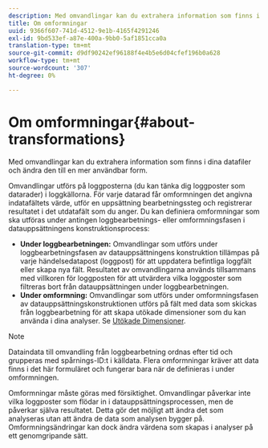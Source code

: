 ```yaml
---
description: Med omvandlingar kan du extrahera information som finns i dina datafiler och ändra den till en mer användbar form.
title: Om omformningar
uuid: 9366f607-741d-4512-9e1b-4165f4291246
exl-id: 9bd533ef-a87e-400a-9bb0-5af1851cca0a
translation-type: tm+mt
source-git-commit: d9df90242ef96188f4e4b5e6d04cfef196b0a628
workflow-type: tm+mt
source-wordcount: '307'
ht-degree: 0%

---
```


# Om omformningar{#about-transformations}

Med omvandlingar kan du extrahera information som finns i dina datafiler och ändra den till en mer användbar form.

Omvandlingar utförs på loggposterna (du kan tänka dig loggposter som datarader) i loggkällorna. För varje datarad får omformningen det angivna indatafältets värde, utför en uppsättning bearbetningssteg och registrerar resultatet i det utdatafält som du anger. Du kan definiera omformningar som ska utföras under antingen loggbearbetnings- eller omformningsfasen i datauppsättningens konstruktionsprocess:

* **Under loggbearbetningen:** Omvandlingar som utförs under loggbearbetningsfasen av datauppsättningens konstruktion tillämpas på varje händelsedatapost (loggpost) för att uppdatera befintliga loggfält eller skapa nya fält. Resultatet av omvandlingarna används tillsammans med villkoren för loggposten för att utvärdera vilka loggposter som filtreras bort från datauppsättningen under loggbearbetningen.
* **Under omformning:** Omvandlingar som utförs under omformningsfasen av datauppsättningskonstruktionen utförs på fält med data som skickas från loggbearbetning för att skapa utökade dimensioner som du kan använda i dina analyser. Se [Utökade Dimensioner](../../../home/c-dataset-const-proc/c-ex-dim/c-abt-ex-dim.md).

>[!NOTE]
>
>Dataindata till omvandling från loggbearbetning ordnas efter tid och grupperas med spårnings-ID:t i källdata. Flera omformningar kräver att data finns i det här formuläret och fungerar bara när de definieras i under omformningen.

Omformningar måste göras med försiktighet. Omvandlingar påverkar inte vilka loggposter som flödar in i datauppsättningsprocessen, men de påverkar själva resultatet. Detta gör det möjligt att ändra det som analyseras utan att ändra de data som analysen bygger på. Omformningsändringar kan dock ändra värdena som skapas i analyser på ett genomgripande sätt.
